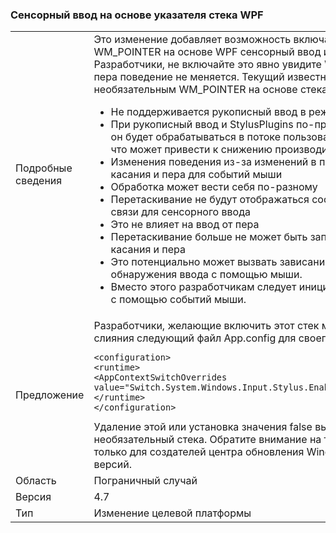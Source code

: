 ### <a name="wpf-pointer-based-touch-stack"></a>Сенсорный ввод на основе указателя стека WPF

|   |   |
|---|---|
|Подробные сведения|Это изменение добавляет возможность включать необязательный WM_POINTER на основе WPF сенсорный ввод и пера стека.  Разработчики, не включайте это явно увидите WPF сенсорный ввод и пера поведение не меняется. Текущий известные проблемы с необязательным WM_POINTER на основе стека сенсорный ввод и пера:<ul><li>Не поддерживается рукописный ввод в режиме реального времени.</li><li>При рукописный ввод и StylusPlugins по-прежнему будет работать, он будет обрабатываться в потоке пользовательского интерфейса, что может привести к снижению производительности.</li><li>Изменения поведения из-за изменений в повышении из события касания и пера для событий мыши</li><li>Обработка может вести себя по-разному</li><li>Перетаскивание не будут отображаться соответствующие обратной связи для сенсорного ввода</li><li>Это не влияет на ввод от пера</li><li>Перетаскивание больше не может быть запущен на события касания и пера</li><li>Это потенциально может вызвать зависание приложения до обнаружения ввода с помощью мыши.</li><li>Вместо этого разработчикам следует инициировать перетаскивание с помощью событий мыши.</li></ul>|
|Предложение|Разработчики, желающие включить этот стек можно добавить или слияния следующий файл App.config для своего приложения:<pre><code class="language-xml">&lt;configuration&gt;&#13;&#10;&lt;runtime&gt;&#13;&#10;&lt;AppContextSwitchOverrides value=&quot;Switch.System.Windows.Input.Stylus.EnablePointerSupport=true&quot;/&gt;&#13;&#10;&lt;/runtime&gt;&#13;&#10;&lt;/configuration&gt;&#13;&#10;</code></pre>Удаление этой или установка значения false выключит Этот необязательный стека. Обратите внимание на то, что стек доступен только для создателей центра обновления Windows 10 и более поздних версий.|
|Область|Пограничный случай|
|Версия|4.7|
|Тип|Изменение целевой платформы|

